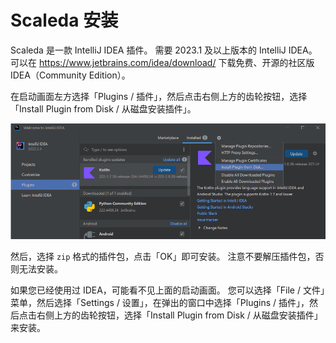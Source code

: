 # Scaleda 安装

Scaleda 是一款 IntelliJ IDEA 插件。
需要 2023.1 及以上版本的 IntelliJ IDEA。
可以在 https://www.jetbrains.com/idea/download/ 下载免费、开源的社区版 IDEA（Community Edition）。

在启动画面左方选择「Plugins / 插件」，然后点击右侧上方的齿轮按钮，选择「Install Plugin from Disk / 从磁盘安装插件」。

![Install Plugin from Disk](./assets/splash-install.png)

然后，选择 `zip` 格式的插件包，点击「OK」即可安装。
注意不要解压插件包，否则无法安装。

如果您已经使用过 IDEA，可能看不见上面的启动画面。
您可以选择「File / 文件」菜单，然后选择「Settings / 设置」，在弹出的窗口中选择「Plugins / 插件」，然后点击右侧上方的齿轮按钮，选择「Install Plugin from Disk / 从磁盘安装插件」来安装。